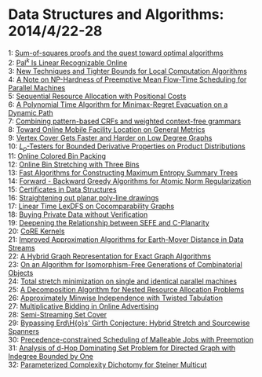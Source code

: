 # Data Structures and Algorithms: 2014/4/22-28  
1: [Sum-of-squares proofs and the quest toward optimal algorithms](https://doi.org/10.48550/arXiv.1404.5236)  
2: [$\mathrm{Pal}^k$ Is Linear Recognizable Online](https://doi.org/10.48550/arXiv.1404.5244)  
3: [New Techniques and Tighter Bounds for Local Computation Algorithms](https://doi.org/10.48550/arXiv.1404.5398)  
4: [A Note on NP-Hardness of Preemptive Mean Flow-Time Scheduling for  Parallel Machines](https://doi.org/10.48550/arXiv.1404.5424)  
5: [Sequential Resource Allocation with Positional Costs](https://doi.org/10.48550/arXiv.1404.5428)  
6: [A Polynomial Time Algorithm for Minimax-Regret Evacuation on a Dynamic  Path](https://doi.org/10.48550/arXiv.1404.5448)  
7: [Combining pattern-based CRFs and weighted context-free grammars](https://doi.org/10.48550/arXiv.1404.5475)  
8: [Toward Online Mobile Facility Location on General Metrics](https://doi.org/10.48550/arXiv.1404.5510)  
9: [Vertex Cover Gets Faster and Harder on Low Degree Graphs](https://doi.org/10.48550/arXiv.1404.5566)  
10: [$L_p$-Testers for Bounded Derivative Properties on Product Distributions](https://doi.org/10.48550/arXiv.1404.5545)  
11: [Online Colored Bin Packing](https://doi.org/10.48550/arXiv.1404.5548)  
12: [Online Bin Stretching with Three Bins](https://doi.org/10.48550/arXiv.1404.5569)  
13: [Fast Algorithms for Constructing Maximum Entropy Summary Trees](https://doi.org/10.48550/arXiv.1404.5660)  
14: [Forward - Backward Greedy Algorithms for Atomic Norm Regularization](https://doi.org/10.48550/arXiv.1404.5692)  
15: [Certificates in Data Structures](https://doi.org/10.48550/arXiv.1404.5743)  
16: [Straightening out planar poly-line drawings](https://doi.org/10.48550/arXiv.1404.5892)  
17: [Linear Time LexDFS on Cocomparability Graphs](https://doi.org/10.48550/arXiv.1404.5996)  
18: [Buying Private Data without Verification](https://doi.org/10.48550/arXiv.1404.6003)  
19: [Deepening the Relationship between SEFE and C-Planarity](https://doi.org/10.48550/arXiv.1404.6175)  
20: [CoRE Kernels](https://doi.org/10.48550/arXiv.1404.6216)  
21: [Improved Approximation Algorithms for Earth-Mover Distance in Data  Streams](https://doi.org/10.48550/arXiv.1404.6287)  
22: [A Hybrid Graph Representation for Exact Graph Algorithms](https://doi.org/10.48550/arXiv.1404.6399)  
23: [On an Algorithm for Isomorphism-Free Generations of Combinatorial  Objects](https://doi.org/10.48550/arXiv.1404.6451)  
24: [Total stretch minimization on single and identical parallel machines](https://doi.org/10.48550/arXiv.1404.6502)  
25: [A Decomposition Algorithm for Nested Resource Allocation Problems](https://doi.org/10.48550/arXiv.1404.6694)  
26: [Approximately Minwise Independence with Twisted Tabulation](https://doi.org/10.48550/arXiv.1404.6724)  
27: [Multiplicative Bidding in Online Advertising](https://doi.org/10.48550/arXiv.1404.6727)  
28: [Semi-Streaming Set Cover](https://doi.org/10.48550/arXiv.1404.6763)  
29: [Bypassing Erd\H{o}s' Girth Conjecture: Hybrid Stretch and Sourcewise  Spanners](https://doi.org/10.48550/arXiv.1404.6835)  
30: [Precedence-constrained Scheduling of Malleable Jobs with Preemption](https://doi.org/10.48550/arXiv.1404.6850)  
31: [Analysis of d-Hop Dominating Set Problem for Directed Graph with  Indegree Bounded by One](https://doi.org/10.48550/arXiv.1404.6890)  
32: [Parameterized Complexity Dichotomy for Steiner Multicut](https://doi.org/10.48550/arXiv.1404.7006)  